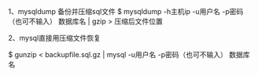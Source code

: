 1、mysqldump 备份并压缩sql文件
$ mysqldump -h主机ip -u用户名 -p密码（也可不输入） 数据库名   | gzip > 压缩后文件位置

2、mysql直接用压缩文件恢复

$ gunzip < backupfile.sql.gz | mysql -u用户名 -p密码（也可不输入） 数据库名
